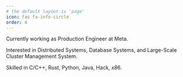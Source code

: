 ```yaml
---
# the default layout is 'page'
icon: fas fa-info-circle
order: 4
---
```


Currently working as Production Engineer at Meta.

Interested in Distributed Systems, Database Systems, and Large-Scale Cluster Management System.

Skilled in C/C++, Rust, Python, Java, Hack, x86.
